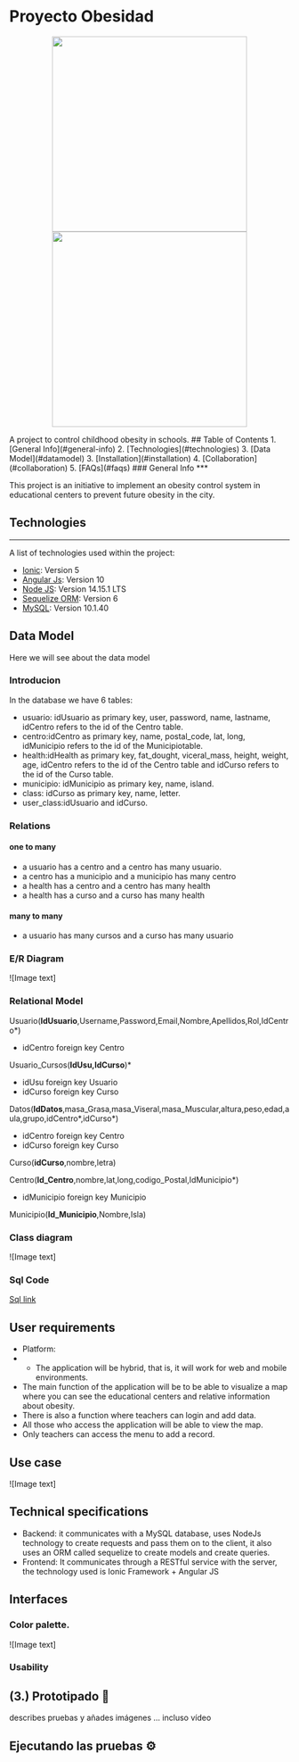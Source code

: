 # Proyecto Obesidad

 <p align="center"> <img src="https://i2.wp.com/www3.gobiernodecanarias.org/medusa/edublog/ieselrincon/wp-content/uploads/sites/137/2019/10/cropped-sin-titulo-4.png?fit=512%2C512" width="350"/> <img src="your_relative_path_here_number_2_large_name" width="350"/> </p> 
A project to control childhood obesity in schools.
## Table of Contents
1. [General Info](#general-info)
2. [Technologies](#technologies)
3. [Data Model](#datamodel)
3. [Installation](#installation)
4. [Collaboration](#collaboration)
5. [FAQs](#faqs)
### General Info
***

This project is an initiative to implement an obesity control system in educational centers to prevent future obesity in the city. 

## Technologies
***
A list of technologies used within the project:
 * [Ionic](https://ionicframework.com/): Version 5
 * [Angular Js](https://angular.io/): Version 10
 * [Node JS](https://nodejs.org/es/): Version 14.15.1 LTS
 * [Sequelize ORM](https://sequelize.org/): Version 6
 * [MySQL](https://www.mysql.com/): Version 10.1.40
## Data Model
Here we will see about the data model
### Introducion
 In the database we have 6 tables:
 * usuario: idUsuario as primary key, user, password, name, lastname, idCentro refers to the id of the Centro table.
 * centro:idCentro as primary key, name, postal_code, lat, long, idMunicipio refers to the id of the Municipiotable.
 * health:idHealth as primary key,  fat_dought, viceral_mass, height, weight, age, idCentro refers to the id of the Centro table and idCurso refers to the id of the Curso table.
 * municipio: idMunicipio as primary key, name, island.
 * class: idCurso as primary key, name, letter.
 * user_class:idUsuario and idCurso.

### Relations
#### one to many
 - a usuario has a centro and a centro has many usuario.
 -  a centro has a municipìo and a municipio has many centro
 - a health has a centro and a centro has many health
 - a health has a curso and a curso has many health

#### many to many
 - a usuario has many cursos and a curso has many usuario

### E/R Diagram
![Image text]

### Relational Model
Usuario(**IdUsuario**,Username,Password,Email,Nombre,Apellidos,Rol,IdCentro*)

 - idCentro foreign key Centro

Usuario_Cursos(**IdUsu,IdCurso**)*

 - idUsu foreign key Usuario
 - idCurso foreign key Curso

Datos(**IdDatos**,masa_Grasa,masa_Viseral,masa_Muscular,altura,peso,edad,aula,grupo,idCentro*,idCurso*)

 - idCentro foreign key Centro
 - idCurso foreign key Curso

Curso(**idCurso**,nombre,letra)

Centro(**Id_Centro**,nombre,lat,long,codigo_Postal,IdMunicipio*)

 - idMunicipio foreign key Municipio

Municipio(**Id_Municipio**,Nombre,Isla)
### Class diagram
![Image text]
### Sql Code

[Sql link](https://github.com/Rocholl/ObesidadFullStack/blob/Develop/obesidadsql.sql)
## User requirements

 - Platform:
 - - The application will be hybrid, that is, it will work for web and mobile environments.
- The main function of the application will be to be able to visualize a map where you can see the educational centers and relative information about obesity.
 - There is also a function where teachers can login and add data.
 - All those who access the application will be able to view the map.
 - Only teachers can access the menu to add a record.

## Use case
![Image text]

## Technical specifications

 - Backend:  it communicates with a MySQL database, uses NodeJs technology to create requests and pass them on to the client, it also uses an ORM called sequelize to create models and create queries.
 - Frontend:  It communicates through a RESTful service with the server, the technology used is Ionic Framework + Angular JS

## Interfaces
### Color palette.
![Image text]
### Usability



## (3.) Prototipado 🔧
describes pruebas y añades imágenes
... incluso vídeo

## Ejecutando las pruebas ⚙️


